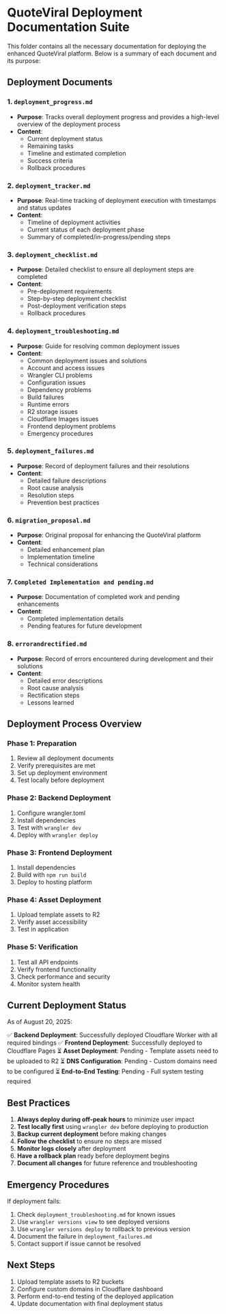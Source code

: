 # QuoteViral Deployment Documentation Suite

This folder contains all the necessary documentation for deploying the enhanced QuoteViral platform. Below is a summary of each document and its purpose:

## Deployment Documents

### 1. `deployment_progress.md`
- **Purpose**: Tracks overall deployment progress and provides a high-level overview of the deployment process
- **Content**: 
  - Current deployment status
  - Remaining tasks
  - Timeline and estimated completion
  - Success criteria
  - Rollback procedures

### 2. `deployment_tracker.md`
- **Purpose**: Real-time tracking of deployment execution with timestamps and status updates
- **Content**:
  - Timeline of deployment activities
  - Current status of each deployment phase
  - Summary of completed/in-progress/pending steps

### 3. `deployment_checklist.md`
- **Purpose**: Detailed checklist to ensure all deployment steps are completed
- **Content**:
  - Pre-deployment requirements
  - Step-by-step deployment checklist
  - Post-deployment verification steps
  - Rollback procedures

### 4. `deployment_troubleshooting.md`
- **Purpose**: Guide for resolving common deployment issues
- **Content**:
  - Common deployment issues and solutions
  - Account and access issues
  - Wrangler CLI problems
  - Configuration issues
  - Dependency problems
  - Build failures
  - Runtime errors
  - R2 storage issues
  - Cloudflare Images issues
  - Frontend deployment problems
  - Emergency procedures

### 5. `deployment_failures.md`
- **Purpose**: Record of deployment failures and their resolutions
- **Content**:
  - Detailed failure descriptions
  - Root cause analysis
  - Resolution steps
  - Prevention best practices

### 6. `migration_proposal.md`
- **Purpose**: Original proposal for enhancing the QuoteViral platform
- **Content**:
  - Detailed enhancement plan
  - Implementation timeline
  - Technical considerations

### 7. `Completed Implementation and pending.md`
- **Purpose**: Documentation of completed work and pending enhancements
- **Content**:
  - Completed implementation details
  - Pending features for future development

### 8. `errorandrectified.md`
- **Purpose**: Record of errors encountered during development and their solutions
- **Content**:
  - Detailed error descriptions
  - Root cause analysis
  - Rectification steps
  - Lessons learned

## Deployment Process Overview

### Phase 1: Preparation
1. Review all deployment documents
2. Verify prerequisites are met
3. Set up deployment environment
4. Test locally before deployment

### Phase 2: Backend Deployment
1. Configure wrangler.toml
2. Install dependencies
3. Test with `wrangler dev`
4. Deploy with `wrangler deploy`

### Phase 3: Frontend Deployment
1. Install dependencies
2. Build with `npm run build`
3. Deploy to hosting platform

### Phase 4: Asset Deployment
1. Upload template assets to R2
2. Verify asset accessibility
3. Test in application

### Phase 5: Verification
1. Test all API endpoints
2. Verify frontend functionality
3. Check performance and security
4. Monitor system health

## Current Deployment Status

As of August 20, 2025:

✅ **Backend Deployment**: Successfully deployed Cloudflare Worker with all required bindings
✅ **Frontend Deployment**: Successfully deployed to Cloudflare Pages
⏳ **Asset Deployment**: Pending - Template assets need to be uploaded to R2
⏳ **DNS Configuration**: Pending - Custom domains need to be configured
⏳ **End-to-End Testing**: Pending - Full system testing required

## Best Practices

1. **Always deploy during off-peak hours** to minimize user impact
2. **Test locally first** using `wrangler dev` before deploying to production
3. **Backup current deployment** before making changes
4. **Follow the checklist** to ensure no steps are missed
5. **Monitor logs closely** after deployment
6. **Have a rollback plan** ready before deployment begins
7. **Document all changes** for future reference and troubleshooting

## Emergency Procedures

If deployment fails:
1. Check `deployment_troubleshooting.md` for known issues
2. Use `wrangler versions view` to see deployed versions
3. Use `wrangler versions deploy` to rollback to previous version
4. Document the failure in `deployment_failures.md`
5. Contact support if issue cannot be resolved

## Next Steps

1. Upload template assets to R2 buckets
2. Configure custom domains in Cloudflare dashboard
3. Perform end-to-end testing of the deployed application
4. Update documentation with final deployment status